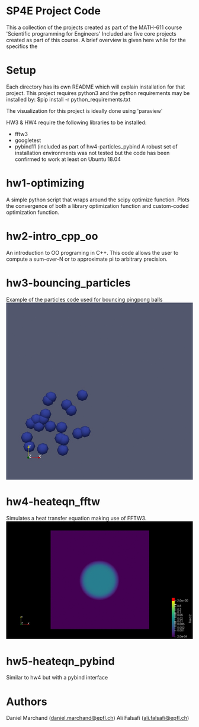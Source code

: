# SP4E Project Code
This a collection of the projects created as part of the MATH-611 course 'Scientific programming for Engineers'
Included are five core projects created as part of this course. A brief overview is given
here while for the specifics the 

# Setup
Each directory has its own README which will explain installation for that project. This project requires python3 and the python requirements may
be installed by:
     $pip install -r python_requirements.txt 

The visualization for this project is ideally done using 'paraview'

HW3 & HW4 require the following libraries to be installed:
- fftw3
- googletest
- pybind11 (included as part of hw4-particles_pybind
A robust set of installation environments was not tested but the code has been confirmed to work 
at least on Ubuntu 18.04

# hw1-optimizing 
A simple python script that wraps around the scipy optimize function. Plots the convergence of
both a library optimization function and custom-coded optimization function.

# hw2-intro_cpp_oo 
An introduction to OO programing in C++. This code allows the user to compute a sum-over-N or to
approximate pi to arbitrary precision. 

# hw3-bouncing_particles
Example of the particles code used for bouncing pingpong balls
![bounce_ex](https://github.com/DanielMarchand/particles_simulator/blob/master/ex_animations/bounce.gif)

# hw4-heateqn_fftw 
Simulates a heat transfer equation making use of FFTW3. 
![fftw_heat_ex](https://github.com/DanielMarchand/particles_simulator/blob/master/ex_animations/fftw_heat.gif)


# hw5-heateqn_pybind
Similar to hw4 but with a pybind interface


# Authors
Daniel Marchand (daniel.marchand@epfl.ch)
Ali Falsafi (ali.falsafi@epfl.ch)
